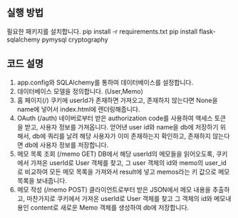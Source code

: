 ## 실행 방법
필요한 패키지를 설치합니다.
pip install -r requirements.txt
pip install flask-sqlalchemy pymysql cryptography

## 코드 설명
1. app.config와 SQLAlchemy를 통하여 데이터베이스를 설정합니다.
2. 데이터베이스 모델을 정의합니다. (User,Memo)
3. 홈 페이지(/)
쿠키에 userId가 존재하면 가져오고, 존재하지 않는다면 None을 name에 넣어서 index.html에 렌더링해줍니다.
4. OAuth (/auth)
네이버로부터 받은 authorization code를 사용하여 액세스 토큰을 받고, 사용자 정보를 가져옵니다.
얻어낸 user id와 name을 db에 저장하기 위해서, db에 쿼리를 날려 해당 사용자가 이미 존재하는지 확인하고, 존재하지 않는다면 db에 사용자 정보를 저장합니다.
5. 메모 목록 조회 (/memo GET)
DB에서 해당 userId의 메모들을 읽어오도록, 쿠키에서 가져온 userId로 User 객체를 찾고, 그 user 객체의 id와 memo의 user_id로 비교하여 모든 메모 목록을 가져와서 result에 넣고 memos라는 키 값으로 메모 목록을 보내줍니다.
5. 메모 작성 (/memo POST)
클라이언트로부터 받은 JSON에서 메모 내용을 추출하고, 마찬가지로 쿠키에서 가져온 userId로 User 객체를 찾고 그 객체의 id와 메모내용인 content로 새로운 Memo 객체를 생성하여 db에 저장합니다.